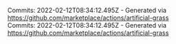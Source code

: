 Commits: 2022-02-12T08:34:12.495Z - Generated via https://github.com/marketplace/actions/artificial-grass
<br>
Commits: 2022-02-12T08:34:12.495Z - Generated via https://github.com/marketplace/actions/artificial-grass
<br>
